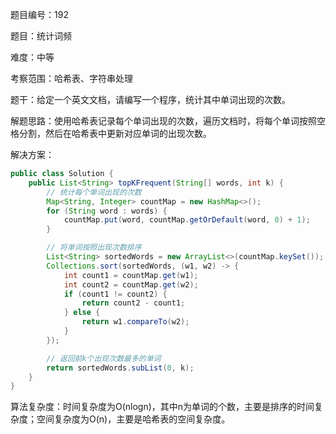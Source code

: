 题目编号：192

题目：统计词频

难度：中等

考察范围：哈希表、字符串处理

题干：给定一个英文文档，请编写一个程序，统计其中单词出现的次数。

解题思路：使用哈希表记录每个单词出现的次数，遍历文档时，将每个单词按照空格分割，然后在哈希表中更新对应单词的出现次数。

解决方案：

```java
public class Solution {
    public List<String> topKFrequent(String[] words, int k) {
        // 统计每个单词出现的次数
        Map<String, Integer> countMap = new HashMap<>();
        for (String word : words) {
            countMap.put(word, countMap.getOrDefault(word, 0) + 1);
        }

        // 将单词按照出现次数排序
        List<String> sortedWords = new ArrayList<>(countMap.keySet());
        Collections.sort(sortedWords, (w1, w2) -> {
            int count1 = countMap.get(w1);
            int count2 = countMap.get(w2);
            if (count1 != count2) {
                return count2 - count1;
            } else {
                return w1.compareTo(w2);
            }
        });

        // 返回前k个出现次数最多的单词
        return sortedWords.subList(0, k);
    }
}
```

算法复杂度：时间复杂度为O(nlogn)，其中n为单词的个数，主要是排序的时间复杂度；空间复杂度为O(n)，主要是哈希表的空间复杂度。
